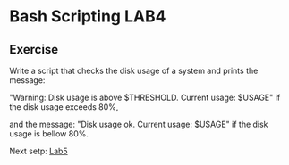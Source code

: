 # Bash Scripting LAB4

## Exercise

Write a script that checks the disk usage of a system and prints the message:

"Warning: Disk usage is above $THRESHOLD. Current usage: $USAGE" if the disk usage exceeds 80%,

and the message: "Disk usage ok. Current usage: $USAGE" if the disk usage is bellow 80%.

Next setp: [Lab5](lab5.md)